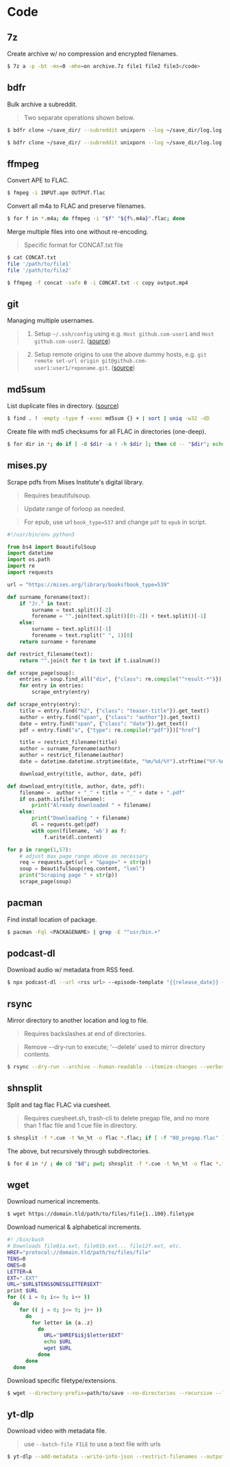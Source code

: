 # Code

## 7z

Create archive w/ no compression and encrypted filenames.

```bash
$ 7z a -p -bt -mx=0 -mhe=on archive.7z file1 file2 file3</code>
````

## bdfr

Bulk archive a subreddit.

> Two separate operations shown below.

```bash
$ bdfr clone ~/save_dir/ --subreddit unixporn --log ~/save_dir/log.log --sort top --time all --make-hard-links --file-scheme "{DATE}_{POSTID}_{UPVOTES}"

$ bdfr clone ~/save_dir/ --subreddit unixporn --log ~/save_dir/log.log --make-hard-links --folder-scheme "{DATE}_{TITLE}_{POSTID}_{UPVOTES}" --file-scheme "{UPVOTES}_{DATE}_{REDDITOR}_{POSTID}
```

## ffmpeg

Convert APE to FLAC.

```bash
$ fmpeg -i INPUT.ape OUTPUT.flac
```

Convert all m4a to FLAC and preserve filenames.

```bash
$ for f in *.m4a; do ffmpeg -i "$f" "${f%.m4a}".flac; done
```

Merge multiple files into one without re-encoding.

> Specific format for CONCAT.txt file

```bash
$ cat CONCAT.txt
file '/path/to/file1'
file '/path/to/file2'

$ ffmpeg -f concat -safe 0 -i CONCAT.txt -c copy output.mp4
```

## git

Managing multiple usernames.

> 1. Setup ```~/.ssh/config```  using e.g. ```Host github.com-user1``` and ```Host github.com-user2```. ([source](https://www.howtogeek.com/devops/how-to-fix-git-using-the-wrong-ssh-key-account/))

> 2. Setup remote origins to use the above dummy hosts, e.g. ```git remote set-url origin git@github.com-user1:user1/reponame.git```. ([source](https://stackoverflow.com/questions/2432764/how-do-i-change-the-uri-url-for-a-remote-git-repository))

## md5sum

List duplicate files in directory. ([source](https://unix.stackexchange.com/questions/277697/whats-the-quickest-way-to-find-duplicated-files/277707#277707))

```bash
$ find . ! -empty -type f -exec md5sum {} + | sort | uniq -w32 -dD
```

Create file with md5 checksums for all FLAC in directories (one-deep).

```bash
$ for dir in *; do if [ -d $dir -a ! -h $dir ]; then cd -- "$dir"; echo "Generating md5sum for '$dir'"; md5sum *.flac > checksum.md5; cd .. ; fi; done;
```

## mises.py

Scrape pdfs from Mises Institute's digital library.

> Requires beautifulsoup.

> Update range of forloop as needed.

> For epub, use url ```book_type=537``` and change ```pdf``` to ```epub``` in script.

```python
#!/usr/bin/env python3

from bs4 import BeautifulSoup
import datetime
import os.path
import re
import requests

url = "https://mises.org/library/books?book_type=539"

def surname_forename(text):
    if "Jr." in text:
        surname = text.split()[-2]
        forename = "".join(text.split()[0:-2]) + text.split()[-1]
    else:
        surname = text.split()[-1]
        forename = text.rsplit(" ", 1)[0]
    return surname + forename

def restrict_filename(text):
    return "".join(t for t in text if t.isalnum())

def scrape_page(soup):
    entries = soup.find_all("div", {"class": re.compile("^result-*")})
    for entry in entries:
        scrape_entry(entry)

def scrape_entry(entry):
    title = entry.find("h2", {"class": "teaser-title"}).get_text()
    author = entry.find("span", {"class": "author"}).get_text()
    date = entry.find("span", {"class": "date"}).get_text()
    pdf = entry.find("a", {"type": re.compile(r"pdf")})["href"]

    title = restrict_filename(title)
    author = surname_forename(author)
    author = restrict_filename(author)
    date = datetime.datetime.strptime(date, "%m/%d/%Y").strftime("%Y-%m-%d")

    download_entry(title, author, date, pdf)

def download_entry(title, author, date, pdf):
    filename =  author + "_" + title + "_" + date + ".pdf"
    if os.path.isfile(filename):
        print("Already downloaded " + filename)
    else:
        print("Downloading " + filename)
        dl = requests.get(pdf)
        with open(filename, 'wb') as f:
            f.write(dl.content)

for p in range(1,57):
    # adjust max page range above as necessary
    req = requests.get(url + "&page=" + str(p))
    soup = BeautifulSoup(req.content, "lxml")
    print("Scraping page " + str(p))
    scrape_page(soup)
```

## pacman

Find install location of package.

```bash
$ pacman -Fql <PACKAGENAME> | grep -E "^usr/bin.+"
```

## podcast-dl

Download audio w/ metadata from RSS feed.

```bash
$ npx podcast-dl --url <rss url> --episode-template "{{release_date}} {{title}}" --archive archive.archive --include-meta --include-episode-meta --out-dir "."
```

## rsync

Mirror directory to another location and log to file.

> Requires backslashes at end of directories.

> Remove --dry-run to execute; '--delete' used to mirror directory contents.

```bash
$ rsync --dry-run --archive --human-readable --itemize-changes --verbose --exclude="lost+found" --delete FILES_TO_COPY/ WHERE_TO_COPY_TO/ | tee ~/DATE_rsync.log
```

## shnsplit

Split and tag flac FLAC via cuesheet.

> Requires cuesheet.sh, trash-cli to delete pregap file, and no more than 1 flac file and 1 cue file in directory.

```bash
$ shnsplit -f *.cue -t %n_%t -o flac *.flac; if [ -f "00_pregap.flac" ]; then trash 00_pregap.flac; fi; cuetag.sh *.cue [0-9]*.flac
```

The above, but recursively through subdirectories.

```bash
$ for d in */ ; do cd "$d"; pwd; shnsplit -f *.cue -t %n_%t -o flac *.flac; if [ -f "00_pregap.flac" ]; then trash 00_pregap.flac; fi; cuetag.sh *.cue [0-9]*.flac; cd ..; done
```

## wget

Download numerical increments.

```bash
$ wget https://domain.tld/path/to/files/file{1..100}.filetype
```

Download numerical & alphabetical increments.

```bash
#! /bin/bash
# Downloads file01a.ext, file01b.ext... file12f.ext, etc.
HREF="protocol://domain.tld/path/to/files/file"
TENS=0
ONES=0
LETTER=A
EXT=".EXT"
URL="$URL$TENS$ONES$LETTER$EXT"
print $URL
for (( i = 0; i<= 9; i++ ))
  do
    for (( j = 0; j<= 9; j++ ))
      do
        for letter in {a..z}
          do
            URL="$HREF$i$j$letter$EXT"
            echo $URL
            wget $URL
          done
      done
  done
```

Download specific filetype/extensions.

```bash
$ wget --directory-prefix=path/to/save --no-directories --recursive --level=1 --span-hosts --domains=https://domain.tld --accept ext1,ext2,ext3 https://domain.tld/path/to/files
```

## yt-dlp

Download video with metadata file.

> use ```--batch-file FILE``` to use a text file with urls

```bash
$ yt-dlp --add-metadata --write-info-json --restrict-filenames --output "%(title)s_%(upload_date)s_%(id)s.%(ext)s" http://video.url/id
```
